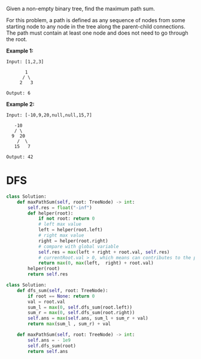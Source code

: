 Given a non-empty binary tree, find the maximum path sum.

For this problem, a path is defined as any sequence of nodes from some starting node to any node in the tree along the parent-child connections. The path must contain at least one node and does not need to go through the root.

**Example 1:**
```
Input: [1,2,3]

       1
      / \
     2   3

Output: 6
```
**Example 2:**
```
Input: [-10,9,20,null,null,15,7]

   -10
   / \
  9  20
    /  \
   15   7

Output: 42
```
# DFS
```python
class Solution:
    def maxPathSum(self, root: TreeNode) -> int:
        self.res = float("-inf")
        def helper(root):
            if not root: return 0
            # left max value
            left = helper(root.left)
            # right max value
            right = helper(root.right)
            # compare with global variable
            self.res = max(left + right + root.val, self.res)
            # currentRoot.val > 0, which means can contributes to the path sum
            return max(0, max(left,  right) + root.val)
        helper(root)
        return self.res
```
```python
class Solution:
    def dfs_sum(self, root: TreeNode):
        if root == None: return 0
        val = root.val
        sum_l = max(0, self.dfs_sum(root.left))
        sum_r = max(0, self.dfs_sum(root.right))
        self.ans = max(self.ans, sum_l + sum_r + val)
        return max(sum_l , sum_r) + val

    def maxPathSum(self, root: TreeNode) -> int:
        self.ans = - 1e9
        self.dfs_sum(root)
        return self.ans
```